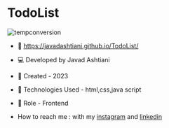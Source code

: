 # TodoList
![tempconversion](https://github.com/javadashtiani/Tempconversion/assets/134012615/24b20fe8-70f2-4df8-a87b-5a35499b1954)
- 🔗 https://javadashtiani.github.io/TodoList/
- 💻 Developed by Javad Ashtiani
- 📆 Created - 2023
- 🔧 Technologies Used - html,css,java script
- 🧑‍ Role - Frontend

- How to reach me : with my [instagram](https://www.instagram.com/javadashtiani_web/) and [linkedin](https://www.linkedin.com/in/javadashtiani/)
